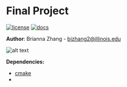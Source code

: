 # Final Project

[![license](https://img.shields.io/badge/license-MIT-green)](LICENSE)
[![docs](https://img.shields.io/badge/docs-yes-brightgreen)](docs/README.md)

**Author**: Brianna Zhang - [bjzhang2@illinois.edu](mailto:example@illinois.edu)

![alt text](final-project/final-project-bzhang33/assets/ "home_screen.png")


**Dependencies:**
* [cmake](https://cmake.org/)
* 



